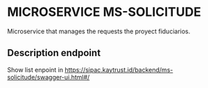 # MICROSERVICE MS-SOLICITUDE

Microservice that manages the requests the proyect fiduciarios.

## Description endpoint

Show list enpoint in https://sipac.kaytrust.id/backend/ms-solicitude/swagger-ui.html#/

